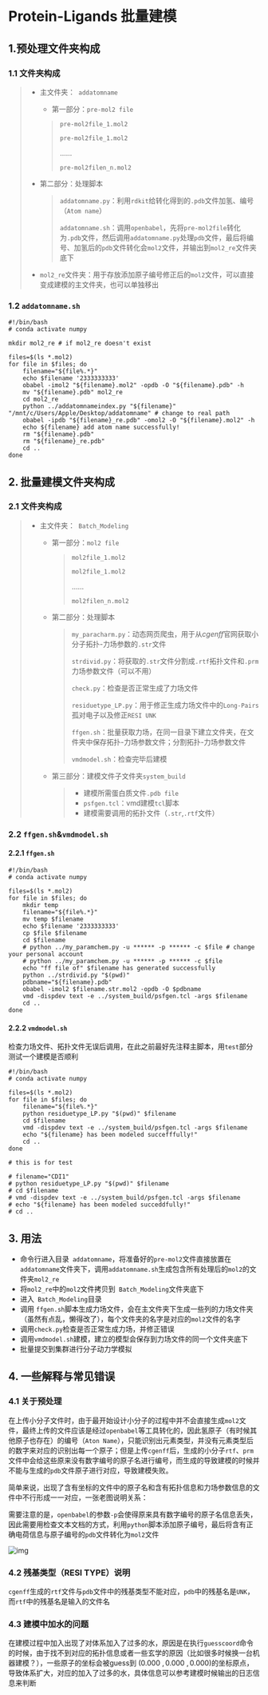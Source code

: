 # Protein-Ligands 批量建模

## 1.预处理文件夹构成

### 1.1 文件夹构成

> + 主文件夹：` addatomname`
>
>   + 第一部分：`pre-mol2 file `
>
>   >`pre-mol2file_1.mol2`
>   >
>   >`pre-mol2file_1.mol2`
>   >
>   >......
>   >
>   >`pre-mol2filen_n.mol2`
>
> + 第二部分：处理脚本
>
>   >`addatomname.py`：利用`rdkit`给转化得到的`.pdb`文件加氢、编号（`Atom name`）
>   >
>   >`addatomname.sh`：调用`openbabel`，先将`pre-mol2file`转化为`.pdb`文件，然后调用`addatomname.py`处理`pdb`文件，最后将编号、加氢后的`pdb`文件转化会`mol2`文件，并输出到`mol2_re`文件夹底下
>
> + `mol2_re`文件夹：用于存放添加原子编号修正后的`mol2`文件，可以直接变成建模的主文件夹，也可以单独移出

### 1.2 `addatomname.sh`

```shell
#!/bin/bash
# conda activate numpy

mkdir mol2_re # if mol2_re doesn't exist

files=$(ls *.mol2)
for file in $files; do
    filename="${file%.*}"
    echo $filename '2333333333'
    obabel -imol2 "${filename}.mol2" -opdb -O "${filename}.pdb" -h
    mv "${filename}.pdb" mol2_re
    cd mol2_re
    python ../addatomnameindex.py "${filename}" "/mnt/c/Users/Apple/Desktop/addatomname" # change to real path
    obabel -ipdb "${filename}_re.pdb" -omol2 -O "${filename}.mol2" -h
    echo ${filename} add atom name successfully!
    rm "${filename}.pdb"
    rm "${filename}_re.pdb"
    cd ..
done
```



## 2. 批量建模文件夹构成

### 2.1 文件夹构成

> + 主文件夹：` Batch_Modeling`
>
>   + 第一部分：`mol2 file `
>
>     >`mol2file_1.mol2`
>     >
>     >`mol2file_1.mol2`
>     >
>     >......
>     >
>     >`mol2filen_n.mol2`
>
>   + 第二部分：处理脚本
>
>     >`my_paracharm.py`：动态网页爬虫，用于从$cgenff$官网获取小分子拓扑-力场参数的`.str`文件
>     >
>     >`strdivid.py`：将获取的`.str`文件分割成`.rtf`拓扑文件和`.prm`力场参数文件（可以不用）
>     >
>     >`check.py`：检查是否正常生成了力场文件
>     >
>     >`residuetype_LP.py`：用于修正生成力场文件中的`Long-Pairs`孤对电子以及修正`RESI UNK`
>     >
>     >`ffgen.sh`：批量获取力场，在同一目录下建立文件夹，在文件夹中保存拓扑-力场参数文件；分割拓扑-力场参数文件
>     >
>     >`vmdmodel.sh`：检查完毕后建模
>
>   + 第三部分：建模文件子文件夹`system_build`
>
>     > + 建模所需蛋白质文件`.pdb file`
>     > + `psfgen.tcl`：vmd建模`tcl`脚本
>     > + 建模需要调用的拓扑文件（`.str`,`.rtf`文件）

### 2.2 `ffgen.sh`&`vmdmodel.sh`

#### 2.2.1 `ffgen.sh`

```shell
#!/bin/bash
# conda activate numpy

files=$(ls *.mol2)
for file in $files; do
    mkdir temp
    filename="${file%.*}"
    mv temp $filename
    echo $filename '2333333333'
    cp $file $filename
    cd $filename
    # python ../my_paramchem.py -u ****** -p ****** -c $file # change your personal account
    # python ../my_paramchem.py -u ****** -p ****** -c $file
    echo "ff file of" $filename has generated successfully 
    python ../strdivid.py "$(pwd)"
    pdbname="${filename}.pdb"
    obabel -imol2 $filename.str.mol2 -opdb -O $pdbname
    vmd -dispdev text -e ../system_build/psfgen.tcl -args $filename
    cd ..
done

```

#### 2.2.2 `vmdmodel.sh`

检查力场文件、拓扑文件无误后调用，在此之前最好先注释主脚本，用`test`部分测试一个建模是否顺利

```shell
#!/bin/bash
# conda activate numpy

files=$(ls *.mol2)
for file in $files; do
    filename="${file%.*}"
    python residuetype_LP.py "$(pwd)" $filename
    cd $filename
    vmd -dispdev text -e ../system_build/psfgen.tcl -args $filename 
    echo "${filename} has been modeled succefffully!"
    cd ..
done

# this is for test

# filename="CDI1"
# python residuetype_LP.py "$(pwd)" $filename
# cd $filename
# vmd -dispdev text -e ../system_build/psfgen.tcl -args $filename
# echo "${filename} has been modeled succeddfully!"
# cd ..

```

## 3. 用法

+ 命令行进入目录` addatomname`，将准备好的`pre-mol2`文件直接放置在`addatomname`文件夹下，调用`addatomname.sh`生成包含所有处理后的`mol2`的文件夹`mol2_re`
+ 将`mol2_re`中的`mol2`文件拷贝到` Batch_Modeling`文件夹底下
+ 进入` Batch_Modeling`目录
+ 调用 `ffgen.sh`脚本生成力场文件，会在主文件夹下生成一些列的力场文件夹（虽然有点乱，懒得改了），每个文件夹的名字是对应的`mol2`文件的名字
+ 调用`check.py`检查是否正常生成力场，并修正错误
+ 调用`vmdmodel.sh`建模，建立的模型会保存到力场文件的同一个文件夹底下
+ 批量提交到集群进行分子动力学模拟

## 4. 一些解释与常见错误

### 4.1 关于预处理

在上传小分子文件时，由于最开始设计小分子的过程中并不会直接生成`mol2`文件，最终上传的文件应该是经过`openbabel`等工具转化的，因此氢原子（有时候其他原子也存在）的编号（`Aton Name`），只能识别出元素类型，并没有元素类型后的数字来对应的识别出每一个原子；但是上传`cgenff`后，生成的小分子`rtf`、`prm`文件中会给这些原来没有数字编号的原子名进行编号，而生成的导致建模的时候并不能与生成的`pdb`文件原子进行对应，导致建模失败。

简单来说，出现了含有坐标的文件中的原子名和含有拓扑信息和力场参数信息的文件中不行形成一一对应，一张老图说明关系：

需要注意的是，`openbabel`的参数`-p`会使得原来具有数字编号的原子名信息丢失，因此需要用检查文本文档的方式，利用`python`脚本添加原子编号，最后将含有正确电荷信息与原子编号的`pdb`文件转化为`mol2`文件

![img](https://github-production-user-asset-6210df.s3.amazonaws.com/141569168/263619026-e449f683-c77f-48b8-bc98-11c2fc3ab161.png?X-Amz-Algorithm=AWS4-HMAC-SHA256&X-Amz-Credential=AKIAVCODYLSA53PQK4ZA%2F20240127%2Fus-east-1%2Fs3%2Faws4_request&X-Amz-Date=20240127T125200Z&X-Amz-Expires=300&X-Amz-Signature=cf23b2494f3a84fff33342354f738393961c9a55f3175cb02956e443bfb9d6bd&X-Amz-SignedHeaders=host&actor_id=141569168&key_id=0&repo_id=675322533)

### 4.2 残基类型（RESI TYPE）说明

`cgenff`生成的`rtf`文件与`pdb`文件中的残基类型不能对应，`pdb`中的残基名是`UNK`，而`rtf`中的残基名是输入的文件名

### 4.3 建模中加水的问题

在建模过程中加入出现了对体系加入了过多的水，原因是在执行`guesscoord`命令的时候，由于找不到对应的拓扑信息或者一些玄学的原因（比如很多时候换一台机器建模？），一些原子的坐标会被guess到 $(0.000\ ,0.000\ ,0.000)$的坐标原点，导致体系扩大，对应的加入了过多的水，具体信息可以参考建模时候输出的日志信息来判断
